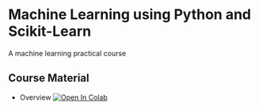# Machine Learning using Python and Scikit-Learn
A machine learning practical course

## Course Material
* Overview    [![Open In Colab](https://colab.research.google.com/assets/colab-badge.svg)](https://colab.research.google.com/github/visiont3lab/machine_learning/blob/master/overview.ipynb)
